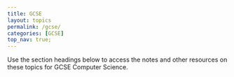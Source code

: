 ```yaml
---
title: GCSE
layout: topics
permalink: /gcse/
categories: [GCSE]
top_nav: true;
---
```


Use the section headings below to access the notes and other resources on these topics for GCSE Computer Science.
